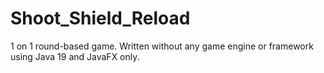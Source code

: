 # Shoot_Shield_Reload

1 on 1 round-based game. Written without any game engine or framework using Java 19 and JavaFX only.
